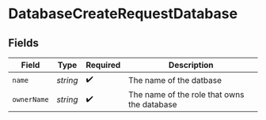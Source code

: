 # DatabaseCreateRequestDatabase


## Fields

| Field                                        | Type                                         | Required                                     | Description                                  |
| -------------------------------------------- | -------------------------------------------- | -------------------------------------------- | -------------------------------------------- |
| `name`                                       | *string*                                     | :heavy_check_mark:                           | The name of the datbase<br/>                 |
| `ownerName`                                  | *string*                                     | :heavy_check_mark:                           | The name of the role that owns the database<br/> |